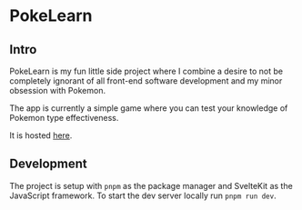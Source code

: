 # PokeLearn

## Intro

PokeLearn is my fun little side project where I combine a desire to not be completely ignorant of all front-end software development and my minor obsession with Pokemon.

The app is currently a simple game where you can test your knowledge of Pokemon type effectiveness.

It is hosted [here](https://pokelearn.netlify.app/).

## Development

The project is setup with `pnpm` as the package manager and SvelteKit as the JavaScript framework. To start the dev server locally run `pnpm run dev`.
